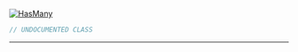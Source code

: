 <a href='https://github.com/ajthinking/archetype/blob/master/src/Endpoints/Laravel/HasMany.php'>![HasMany](https://img.shields.io/badge/-Archetype\Endpoints\Laravel\HasMany-blue)
```php
// UNDOCUMENTED CLASS
```
<hr>